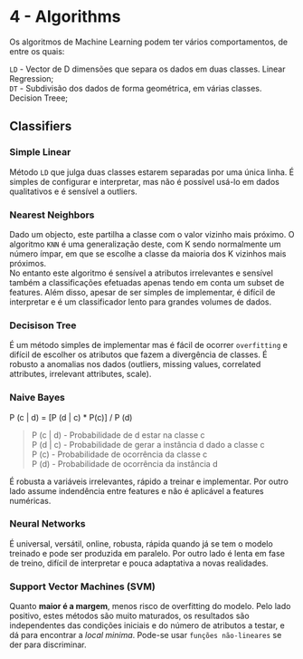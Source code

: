 # 4 - Algorithms

Os algoritmos de Machine Learning podem ter vários comportamentos, de entre os quais:

`LD` - Vector de D dimensões que separa os dados em duas classes. Linear Regression; <br>
`DT` - Subdivisão dos dados de forma geométrica, em várias classes. Decision Treee;

## Classifiers

### Simple Linear

Método `LD` que julga duas classes estarem separadas por uma única linha. É simples de configurar e interpretar, mas não é possível usá-lo em dados qualitativos e é sensível a outliers.

### Nearest Neighbors

Dado um objecto, este partilha a classe com o valor vizinho mais próximo. O algoritmo `KNN` é uma generalização deste, com K sendo normalmente um número ímpar, em que se escolhe a classe da maioria dos K vizinhos mais próximos. <br>
No entanto este algoritmo é sensível a atributos irrelevantes e sensível também a classificações efetuadas apenas tendo em conta um subset de features. Além disso, apesar de ser simples de implementar, é difícil de interpretar e é um classificador lento para grandes volumes de dados.

### Decisison Tree

É um método simples de implementar mas é fácil de ocorrer `overfitting` e difícil de escolher os atributos que fazem a divergência de classes. É robusto a anomalias nos dados (outliers, missing values, correlated attributes, irrelevant attributes, scale).

### Naive Bayes

P (c | d) = [P (d | c) * P(c)] / P (d)

> P (c | d) - Probabilidade de d estar na classe c <br>
> P (d | c) - Probabilidade de gerar a instância d dado a classe c <br>
> P (c) - Probabilidade de ocorrência da classe c <br>
> P (d) - Probabilidade de ocorrência da instância d <br>

É robusta a variáveis irrelevantes, rápido a treinar e implementar. Por outro lado assume indendência entre features e não é aplicável a features numéricas.

### Neural Networks

É universal, versátil, online, robusta, rápida quando já se tem o modelo treinado e pode ser produzida em paralelo. Por outro lado é lenta em fase de treino, difícil de interpretar e pouca adaptativa a novas realidades.

### Support Vector Machines (SVM)

Quanto **maior é a margem**, menos risco de overfitting do modelo. Pelo lado positivo, estes métodos são muito maturados, os resultados são independentes das condições iniciais e do número de atributos a testar, e dá para encontrar a *local minima*. Pode-se usar `funções não-lineares` se der para discriminar.